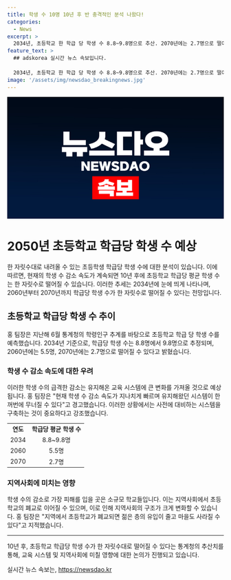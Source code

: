 ```yaml
---
title: 학생 수 10명 10년 후 반 충격적인 분석 나왔다!
categories:
  - News
excerpt: >
  2034년, 초등학교 한 학급 당 학생 수 8.8~9.8명으로 추산. 2070년에는 2.7명으로 떨어질 수도 - 교육개혁포럼에서 발표된 통계청 데이터에 따르면, 초등학교의 학생 수가 현재 속도로 감소하면 2034년에는 한 학급 당 학생 수가 8.8명으로 줄어들 것으로 예상된다. 또한, 2070년에는 2.7명까지 줄어들 수 있다는 분석이 나왔다. 홍인기 좋은교사운동 팀장은 시스템이 무너질 수 있다며 경고하고, 소규모 학교가 사라지면 지역의 사회구조에도 영향을 미칠 수 있다고 강조했다. 클릭하고 더 읽어보고 싶은 기사!
feature_text: >
  ## adskorea 실시간 뉴스 속보입니다.

  2034년, 초등학교 한 학급 당 학생 수 8.8~9.8명으로 추산. 2070년에는 2.7명으로 떨어질 수도 - 교육개혁포럼에서 발표된 통계청 데이터에 따르면, 초등학교의 학생 수가 현재 속도로 감소하면 2034년에는 한 학급 당 학생 수가 8.8명으로 줄어들 것으로 예상된다. 또한, 2070년에는 2.7명까지 줄어들 수 있다는 분석이 나왔다. 홍인기 좋은교사운동 팀장은 시스템이 무너질 수 있다며 경고하고, 소규모 학교가 사라지면 지역의 사회구조에도 영향을 미칠 수 있다고 강조했다. 클릭하고 더 읽어보고 싶은 기사!
image: '/assets/img/newsdao_breakingnews.jpg'
---
```


<p><img src="/assets/img/newsdao_breakingnews.jpg" alt="adskorea 속보" /></p>

<h1>2050년 초등학교 학급당 학생 수 예상</h1>

<p data-ke-size="size16">한 자릿수대로 내려올 수 있는 초등학생 학급당 학생 수에 대한 분석이 있습니다. 이에 따르면, 현재의 학생 수 감소 속도가 계속되면 10년 후에 초등학교 학급당 평균 학생 수는 한 자릿수로 떨어질 수 있습니다. 이러한 추세는 2034년에 눈에 띄게 나타나며, 2060년부터 2070년까지 학급당 학생 수가 한 자릿수로 떨어질 수 있다는 전망입니다.</p>

<h2 data-ke-size="size26">초등학교 학급당 학생 수 추이</h2>

<p data-ke-size="size16">홍 팀장은 지난해 6월 통계청의 학령인구 추계를 바탕으로 초등학교 학급 당 학생 수를 예측했습니다. 2034년 기준으로, 학급당 학생 수는 8.8명에서 9.8명으로 추정되며, 2060년에는 5.5명, 2070년에는 2.7명으로 떨어질 수 있다고 밝혔습니다.</p>

<h3 data-ke-size="size24">학생 수 감소 속도에 대한 우려</h3>

<p data-ke-size="size16">이러한 학생 수의 급격한 감소는 유지해온 교육 시스템에 큰 변화를 가져올 것으로 예상됩니다. 홍 팀장은 "현재 학생 수 감소 속도가 지나치게 빠르며 유지해왔던 시스템이 한꺼번에 무너질 수 있다"고 경고했습니다. 이러한 상황에서는 사전에 대비하는 시스템을 구축하는 것이 중요하다고 강조했습니다.</p>

<table>
    <tr>
        <td style="text-align: center; height: 17px;"><b>연도</b></td>
        <td style="text-align: center; height: 17px;"><b>학급당 평균 학생 수</b></td>
    </tr>
    <tr>
        <td style="text-align: center; height: 17px;">2034</td>
        <td style="text-align: center; height: 17px;">8.8~9.8명</td>
    </tr>
    <tr>
        <td style="text-align: center; height: 17px;">2060</td>
        <td style="text-align: center; height: 17px;">5.5명</td>
    </tr>
    <tr>
        <td style="text-align: center; height: 17px;">2070</td>
        <td style="text-align: center; height: 17px;">2.7명</td>
    </tr>
</table>

<h3 data-ke-size="size24">지역사회에 미치는 영향</h3>

<p data-ke-size="size16">학생 수의 감소로 가장 피해를 입을 곳은 소규모 학교들입니다. 이는 지역사회에서 초등학교의 폐교로 이어질 수 있으며, 이로 인해 지역사회의 구조가 크게 변화할 수 있습니다. 홍 팀장은 "지역에서 초등학교가 폐교되면 젊은 층의 유입이 줄고 마을도 사라질 수 있다"고 지적했습니다.</p>

<hr>

<p data-ke-size="size16">10년 후, 초등학교 학급당 학생 수가 한 자릿수대로 떨어질 수 있다는 통계청의 추산치를 통해, 교육 시스템 및 지역사회에 미칠 영향에 대한 논의가 진행되고 있습니다.</p>
실시간 뉴스 속보는, <a href="https://newsdao.kr" rel="dofollow">https://newsdao.kr</a>


